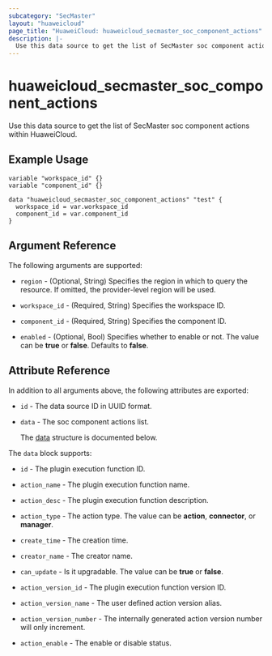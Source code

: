 ```yaml
---
subcategory: "SecMaster"
layout: "huaweicloud"
page_title: "HuaweiCloud: huaweicloud_secmaster_soc_component_actions"
description: |-
  Use this data source to get the list of SecMaster soc component actions within HuaweiCloud.
---
```


# huaweicloud_secmaster_soc_component_actions

Use this data source to get the list of SecMaster soc component actions within HuaweiCloud.

## Example Usage

```hcl
variable "workspace_id" {}
variable "component_id" {}

data "huaweicloud_secmaster_soc_component_actions" "test" {
  workspace_id = var.workspace_id
  component_id = var.component_id
}
```

## Argument Reference

The following arguments are supported:

* `region` - (Optional, String) Specifies the region in which to query the resource.
  If omitted, the provider-level region will be used.

* `workspace_id` - (Required, String) Specifies the workspace ID.

* `component_id` - (Required, String) Specifies the component ID.

* `enabled` - (Optional, Bool) Specifies whether to enable or not. The value can be **true** or **false**.
  Defaults to **false**.

## Attribute Reference

In addition to all arguments above, the following attributes are exported:

* `id` - The data source ID in UUID format.

* `data` - The soc component actions list.

  The [data](#data_struct) structure is documented below.

<a name="data_struct"></a>
The `data` block supports:

* `id` - The plugin execution function ID.

* `action_name` - The plugin execution function name.

* `action_desc` - The plugin execution function description.

* `action_type` - The action type. The value can be **action**, **connector**, or **manager**.

* `create_time` - The creation time.

* `creator_name` - The creator name.

* `can_update` - Is it upgradable. The value can be **true** or **false**.

* `action_version_id` - The plugin execution function version ID.

* `action_version_name` - The user defined action version alias.

* `action_version_number` - The internally generated action version number will only increment.

* `action_enable` - The enable or disable status.

